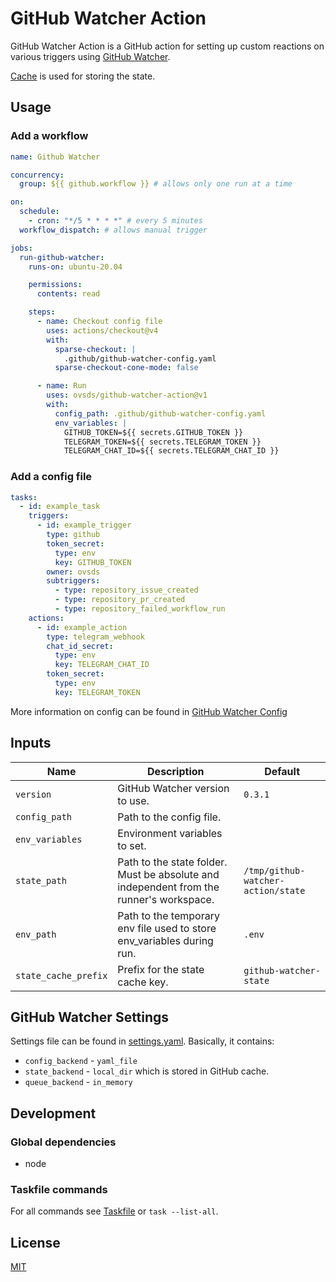 # GitHub Watcher Action

GitHub Watcher Action is a GitHub action for setting up custom reactions on various triggers
using [GitHub Watcher](https://github.com/ovsds/github-watcher).

[Cache](https://github.com/actions/cache) is used for storing the state.

## Usage

### Add a workflow

```yaml
name: Github Watcher

concurrency:
  group: ${{ github.workflow }} # allows only one run at a time

on:
  schedule:
    - cron: "*/5 * * * *" # every 5 minutes
  workflow_dispatch: # allows manual trigger

jobs:
  run-github-watcher:
    runs-on: ubuntu-20.04

    permissions:
      contents: read

    steps:
      - name: Checkout config file
        uses: actions/checkout@v4
        with:
          sparse-checkout: |
            .github/github-watcher-config.yaml
          sparse-checkout-cone-mode: false

      - name: Run
        uses: ovsds/github-watcher-action@v1
        with:
          config_path: .github/github-watcher-config.yaml
          env_variables: |
            GITHUB_TOKEN=${{ secrets.GITHUB_TOKEN }}
            TELEGRAM_TOKEN=${{ secrets.TELEGRAM_TOKEN }}
            TELEGRAM_CHAT_ID=${{ secrets.TELEGRAM_CHAT_ID }}
```

### Add a config file

```yaml
tasks:
  - id: example_task
    triggers:
      - id: example_trigger
        type: github
        token_secret:
          type: env
          key: GITHUB_TOKEN
        owner: ovsds
        subtriggers:
          - type: repository_issue_created
          - type: repository_pr_created
          - type: repository_failed_workflow_run
    actions:
      - id: example_action
        type: telegram_webhook
        chat_id_secret:
          type: env
          key: TELEGRAM_CHAT_ID
        token_secret:
          type: env
          key: TELEGRAM_TOKEN
```

More information on config can be found in
[GitHub Watcher Config](https://github.com/ovsds/github-watcher/blob/main/backend/README.md#config)

## Inputs

| Name                 | Description                                                                             | Default                            |
| -------------------- | --------------------------------------------------------------------------------------- | ---------------------------------- |
| `version`            | GitHub Watcher version to use.                                                          | `0.3.1`                            |
| `config_path`        | Path to the config file.                                                                |                                    |
| `env_variables`      | Environment variables to set.                                                           |                                    |
| `state_path`         | Path to the state folder. Must be absolute and independent from the runner's workspace. | `/tmp/github-watcher-action/state` |
| `env_path`           | Path to the temporary env file used to store env_variables during run.                  | `.env`                             |
| `state_cache_prefix` | Prefix for the state cache key.                                                         | `github-watcher-state`             |

## GitHub Watcher Settings

Settings file can be found in [settings.yaml](settings.yaml). Basically, it contains:

- `config_backend` - `yaml_file`
- `state_backend` - `local_dir` which is stored in GitHub cache.
- `queue_backend` - `in_memory`

## Development

### Global dependencies

- node

### Taskfile commands

For all commands see [Taskfile](Taskfile.yaml) or `task --list-all`.

## License

[MIT](LICENSE)
